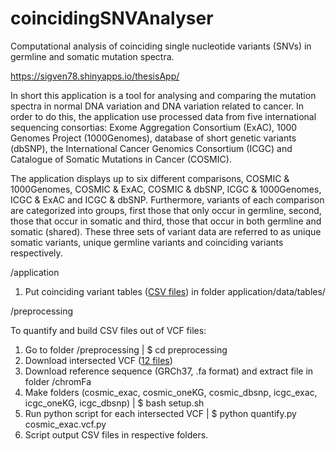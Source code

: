 # coincidingSNVAnalyser

Computational analysis of coinciding single nucleotide variants (SNVs) in germline and somatic mutation spectra.

https://sigven78.shinyapps.io/thesisApp/

In short this application is a tool for analysing and comparing the mutation spectra in normal DNA variation and DNA variation related to cancer. In order to do this, the application use processed data from five international sequencing consortias: Exome Aggregation Consortium (ExAC), 1000 Genomes Project (1000Genomes), database of short genetic variants (dbSNP), the International Cancer Genomics Consortium (ICGC) and Catalogue of Somatic Mutations in Cancer (COSMIC).

The application displays up to six different comparisons, COSMIC & 1000Genomes, COSMIC & ExAC, COSMIC & dbSNP, ICGC & 1000Genomes, ICGC & ExAC and ICGC & dbSNP. Furthermore, variants of each comparison are categorized into groups, first those that only occur in germline, second, those that occur in somatic and third, those that occur in both germline and somatic (shared). These three sets of variant data are referred to as unique somatic variants, unique germline variants and coinciding variants respectively.


/application

1. Put coinciding variant tables ([CSV files](https://drive.google.com/drive/folders/0B6GfJ6vekOM9QnJSRFVDVmZyODA?usp=sharing)) in folder application/data/tables/

/preprocessing

To quantify and build CSV files out of VCF files:
1. Go to folder /preprocessing | $ cd preprocessing
2. Download intersected VCF ([12 files](https://drive.google.com/drive/folders/0B6GfJ6vekOM9SVU4TlJvbzRQYms?usp=sharing))  
3. Download reference sequence (GRCh37, .fa format) and extract file in folder /chromFa  
4. Make folders (cosmic_exac, cosmic_oneKG, cosmic_dbsnp, icgc_exac, icgc_oneKG, icgc_dbsnp) | $ bash setup.sh
5. Run python script for each intersected VCF | $ python quantify.py cosmic_exac.vcf.py 
6. Script output CSV files in respective folders.





